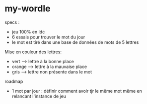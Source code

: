 # my-wordle

specs :
 - jeu 100% en ldc
 - 6 essais pour trouver le mot du jour
 - le mot est tiré dans une base de données de mots de 5 lettres

Mise en couleur des lettres:
 - vert --> lettre à la bonne place
 - orange --> lettre à la mauvaise place
 - gris --> lettre non présente dans le mot

roadmap
 - 1 mot par jour : définir comment avoir tjr le même mot même en relancant l'instance de jeu
